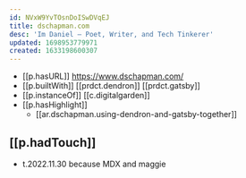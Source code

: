 ```yaml
---
id: NVxW9YvTOsnDoISwDVqEJ
title: dschapman.com
desc: 'Im Daniel — Poet, Writer, and Tech Tinkerer'
updated: 1698953779971
created: 1633198600307
---
```


- [[p.hasURL]] https://www.dschapman.com/
- [[p.builtWith]] [[prdct.dendron]] [[prdct.gatsby]]
- [[p.instanceOf]] [[c.digitalgarden]]
- [[p.hasHighlight]]
  - [[ar.dschapman.using-dendron-and-gatsby-together]]

## [[p.hadTouch]]

- t.2022.11.30 because MDX and maggie

